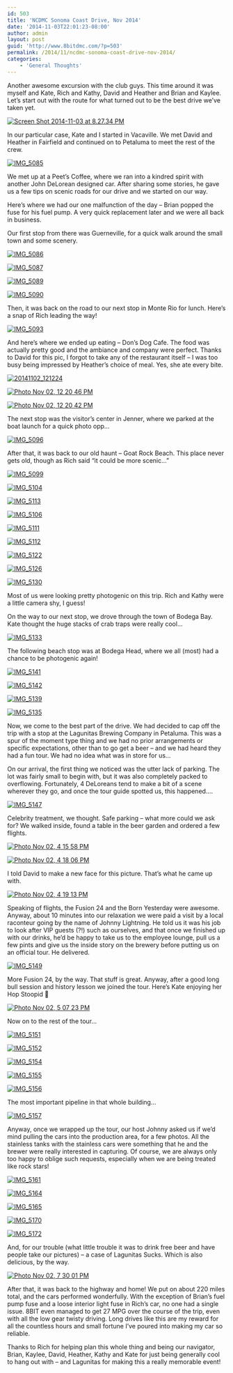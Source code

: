 ```yaml
---
id: 503
title: 'NCDMC Sonoma Coast Drive, Nov 2014'
date: '2014-11-03T22:01:23-08:00'
author: admin
layout: post
guid: 'http://www.8bitdmc.com/?p=503'
permalink: /2014/11/ncdmc-sonoma-coast-drive-nov-2014/
categories:
    - 'General Thoughts'
---
```


Another awesome excursion with the club guys. This time around it was myself and Kate, Rich and Kathy, David and Heather and Brian and Kaylee. Let’s start out with the route for what turned out to be the best drive we’ve taken yet.

[![Screen Shot 2014-11-03 at 8.27.34 PM](../images/2014/11/Screen-Shot-2014-11-03-at-8.27.34-PM-300x160.png)](../images/2014/11/Screen-Shot-2014-11-03-at-8.27.34-PM.png)

In our particular case, Kate and I started in Vacaville. We met David and Heather in Fairfield and continued on to Petaluma to meet the rest of the crew.

[![IMG_5085](../images/2014/11/IMG_5085-300x225.jpg)](../images/2014/11/IMG_5085.jpg)

We met up at a Peet’s Coffee, where we ran into a kindred spirit with another John DeLorean designed car. After sharing some stories, he gave us a few tips on scenic roads for our drive and we started on our way.

Here’s where we had our one malfunction of the day – Brian popped the fuse for his fuel pump. A very quick replacement later and we were all back in business.

Our first stop from there was Guerneville, for a quick walk around the small town and some scenery.

[![IMG_5086](../images/2014/11/IMG_5086-300x225.jpg)](../images/2014/11/IMG_5086.jpg)

[![IMG_5087](../images/2014/11/IMG_5087-e1415077169745-225x300.jpg)](../images/2014/11/IMG_5087.jpg)

[![IMG_5089](../images/2014/11/IMG_5089-300x225.jpg)](../images/2014/11/IMG_5089.jpg)

[![IMG_5090](../images/2014/11/IMG_5090-300x225.jpg)](../images/2014/11/IMG_5090.jpg)

Then, it was back on the road to our next stop in Monte Rio for lunch. Here’s a snap of Rich leading the way!

[![IMG_5093](../images/2014/11/IMG_5093-300x225.jpg)](../images/2014/11/IMG_5093.jpg)

And here’s where we ended up eating – Don’s Dog Cafe. The food was actually pretty good and the ambiance and company were perfect. Thanks to David for this pic, I forgot to take any of the restaurant itself – I was too busy being impressed by Heather’s choice of meal. Yes, she ate every bite.

[![20141102_121224](../images/2014/11/20141102_121224-300x225.jpg)](../images/2014/11/20141102_121224.jpg)

[![Photo Nov 02, 12 20 46 PM](../images/2014/11/Photo-Nov-02-12-20-46-PM-e1415080822664-300x225.jpg)](../images/2014/11/Photo-Nov-02-12-20-46-PM.jpg)

[![Photo Nov 02, 12 20 42 PM](../images/2014/11/Photo-Nov-02-12-20-42-PM-e1415080778605-300x225.jpg)](../images/2014/11/Photo-Nov-02-12-20-42-PM-e1415080778605.jpg)

The next stop was the visitor’s center in Jenner, where we parked at the boat launch for a quick photo opp…

[![IMG_5096](../images/2014/11/IMG_5096-300x225.jpg)](../images/2014/11/IMG_5096.jpg)

After that, it was back to our old haunt – Goat Rock Beach. This place never gets old, though as Rich said “it could be more scenic…”

[![IMG_5099](../images/2014/11/IMG_5099-300x225.jpg)](../images/2014/11/IMG_5099.jpg)

[![IMG_5104](../images/2014/11/IMG_5104-300x225.jpg)](../images/2014/11/IMG_5104.jpg)

[![IMG_5113](../images/2014/11/IMG_5113-300x225.jpg)](../images/2014/11/IMG_5113.jpg)

[![IMG_5106](../images/2014/11/IMG_5106-300x225.jpg)](../images/2014/11/IMG_5106.jpg)

[![IMG_5111](../images/2014/11/IMG_5111-e1415077951184-225x300.jpg)](../images/2014/11/IMG_5111.jpg)

[![IMG_5112](../images/2014/11/IMG_5112-e1415077973543-225x300.jpg)](../images/2014/11/IMG_5112.jpg)

[![IMG_5122](../images/2014/11/IMG_5122-e1415078000755-225x300.jpg)](../images/2014/11/IMG_5122.jpg)

[![IMG_5126](../images/2014/11/IMG_5126-e1415078021107-225x300.jpg)](../images/2014/11/IMG_5126.jpg)

[![IMG_5130](../images/2014/11/IMG_5130-e1415078040651-225x300.jpg)](../images/2014/11/IMG_5130.jpg)

Most of us were looking pretty photogenic on this trip. Rich and Kathy were a little camera shy, I guess!

On the way to our next stop, we drove through the town of Bodega Bay. Kate thought the huge stacks of crab traps were really cool…

[![IMG_5133](../images/2014/11/IMG_5133-300x225.jpg)](../images/2014/11/IMG_5133.jpg)

The following beach stop was at Bodega Head, where we all (most) had a chance to be photogenic again!

[![IMG_5141](../images/2014/11/IMG_5141-300x225.jpg)](../images/2014/11/IMG_5141.jpg)

[![IMG_5142](../images/2014/11/IMG_5142-300x225.jpg)](../images/2014/11/IMG_5142.jpg)

[![IMG_5139](../images/2014/11/IMG_5139-300x225.jpg)](../images/2014/11/IMG_5139.jpg)

[![IMG_5135](../images/2014/11/IMG_5135-300x225.jpg)](../images/2014/11/IMG_5135.jpg)

Now, we come to the best part of the drive. We had decided to cap off the trip with a stop at the Lagunitas Brewing Company in Petaluma. This was a spur of the moment type thing and we had no prior arrangements or specific expectations, other than to go get a beer – and we had heard they had a fun tour. We had no idea what was in store for us…

On our arrival, the first thing we noticed was the utter lack of parking. The lot was fairly small to begin with, but it was also completely packed to overflowing. Fortunately, 4 DeLoreans tend to make a bit of a scene wherever they go, and once the tour guide spotted us, this happened….

[![IMG_5147](../images/2014/11/IMG_5147-300x225.jpg)](../images/2014/11/IMG_5147.jpg)

Celebrity treatment, we thought. Safe parking – what more could we ask for? We walked inside, found a table in the beer garden and ordered a few flights.

[![Photo Nov 02, 4 15 58 PM](../images/2014/11/Photo-Nov-02-4-15-58-PM-300x225.jpg)](../images/2014/11/Photo-Nov-02-4-15-58-PM.jpg)

[![Photo Nov 02, 4 18 06 PM](../images/2014/11/Photo-Nov-02-4-18-06-PM-300x225.jpg)](../images/2014/11/Photo-Nov-02-4-18-06-PM.jpg)

I told David to make a new face for this picture. That’s what he came up with.

[![Photo Nov 02, 4 19 13 PM](../images/2014/11/Photo-Nov-02-4-19-13-PM-300x225.jpg)](../images/2014/11/Photo-Nov-02-4-19-13-PM.jpg)

Speaking of flights, the Fusion 24 and the Born Yesterday were awesome. Anyway, about 10 minutes into our relaxation we were paid a visit by a local raconteur going by the name of Johnny Lightning. He told us it was his job to look after VIP guests (?!) such as ourselves, and that once we finished up with our drinks, he’d be happy to take us to the employee lounge, pull us a few pints and give us the inside story on the brewery before putting us on an official tour. He delivered.

[![IMG_5149](../images/2014/11/IMG_5149-300x225.jpg)](../images/2014/11/IMG_5149.jpg)

More Fusion 24, by the way. That stuff is great. Anyway, after a good long bull session and history lesson we joined the tour. Here’s Kate enjoying her Hop Stoopid 🙂

[![Photo Nov 02, 5 07 23 PM](../images/2014/11/Photo-Nov-02-5-07-23-PM-e1415079825217-225x300.jpg)](../images/2014/11/Photo-Nov-02-5-07-23-PM-e1415079825217.jpg)

Now on to the rest of the tour…

[![IMG_5151](../images/2014/11/IMG_5151-e1415080024348-225x300.jpg)](../images/2014/11/IMG_5151-e1415080024348.jpg)

[![IMG_5152](../images/2014/11/IMG_5152-e1415080054490-225x300.jpg)](../images/2014/11/IMG_5152-e1415080054490.jpg)

[![IMG_5154](../images/2014/11/IMG_5154-300x225.jpg)](../images/2014/11/IMG_5154.jpg)

[![IMG_5155](../images/2014/11/IMG_5155-300x225.jpg)](../images/2014/11/IMG_5155.jpg)

[![IMG_5156](../images/2014/11/IMG_5156-300x225.jpg)](../images/2014/11/IMG_5156.jpg)

The most important pipeline in that whole building…

[![IMG_5157](../images/2014/11/IMG_5157-300x225.jpg)](../images/2014/11/IMG_5157.jpg)

Anyway, once we wrapped up the tour, our host Johnny asked us if we’d mind pulling the cars into the production area, for a few photos. All the stainless tanks with the stainless cars were something that he and the brewer were really interested in capturing. Of course, we are always only too happy to oblige such requests, especially when we are being treated like rock stars!

[![IMG_5161](../images/2014/11/IMG_5161-300x225.jpg)](../images/2014/11/IMG_5161.jpg)

[![IMG_5164](../images/2014/11/IMG_5164-300x225.jpg)](../images/2014/11/IMG_5164.jpg)

[![IMG_5165](../images/2014/11/IMG_5165-e1415080440101-225x300.jpg)](../images/2014/11/IMG_5165.jpg)

[![IMG_5170](../images/2014/11/IMG_5170-300x225.jpg)](../images/2014/11/IMG_5170.jpg)

[![IMG_5172](../images/2014/11/IMG_5172-300x225.jpg)](../images/2014/11/IMG_5172.jpg)

And, for our trouble (what little trouble it was to drink free beer and have people take our pictures) – a case of Lagunitas Sucks. Which is also delicious, by the way.

[![Photo Nov 02, 7 30 01 PM](../images/2014/11/Photo-Nov-02-7-30-01-PM-300x225.jpg)](../images/2014/11/Photo-Nov-02-7-30-01-PM.jpg)

After that, it was back to the highway and home! We put on about 220 miles total, and the cars performed wonderfully. With the exception of Brian’s fuel pump fuse and a loose interior light fuse in Rich’s car, no one had a single issue. 8BIT even managed to get 27 MPG over the course of the trip, even with all the low gear twisty driving. Long drives like this are my reward for all the countless hours and small fortune I’ve poured into making my car so reliable.

Thanks to Rich for helping plan this whole thing and being our navigator, Brian, Kaylee, David, Heather, Kathy and Kate for just being generally cool to hang out with – and Lagunitas for making this a really memorable event!